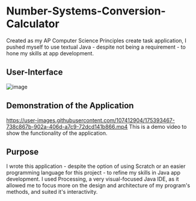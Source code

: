 # Number-Systems-Conversion-Calculator
Created as my AP Computer Science Principles create task application, I pushed myself to use textual Java - despite not being a requirement - to hone my skills at app development.

## User-Interface
![image](https://user-images.githubusercontent.com/107412904/175395599-cb0b9a5c-bc35-4287-9ef6-f798f4678ad8.png)

## Demonstration of the Application
https://user-images.githubusercontent.com/107412904/175393467-738c867b-902a-406d-a7c9-72dcd141b866.mp4
This is a demo video to show the functionality of the application.

## Purpose
I wrote this application - despite the option of using Scratch or an easier programming language for this project - to refine my skills in Java app development.
I used Processing, a very visual-focused Java IDE, as it allowed me to focus more on the design and architecture of my program's methods, and suited it's interactivity.
